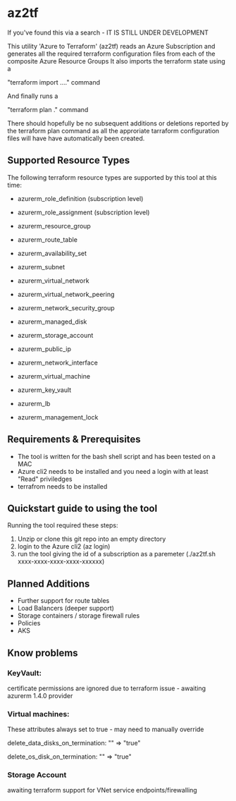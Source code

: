 # az2tf

If you've found this via a search - IT IS STILL UNDER DEVELOPMENT

This utility 'Azure to Terraform' (az2tf) 
reads an Azure Subscription and generates all the required terraform configuration files from each of the composite Azure Resource Groups
It also imports the terraform state using a

"terraform import ...." command

And finally runs a 

"terraform plan ."  command 

There should hopefully be no subsequent additions or deletions reported by the terraform plan command as all the approriate tarraform configuration files will have have automatically been created.

## Supported Resource Types

The following terraform resource types are supported by this tool at this time:

* azurerm_role_definition (subscription level)
* azurerm_role_assignment (subscription level)

* azurerm_resource_group
* azurerm_route_table
* azurerm_availability_set
* azurerm_subnet
* azurerm_virtual_network
* azurerm_virtual_network_peering
* azurerm_network_security_group
* azurerm_managed_disk
* azurerm_storage_account
* azurerm_public_ip
* azurerm_network_interface
* azurerm_virtual_machine
* azurerm_key_vault
* azurerm_lb
* azurerm_management_lock


## Requirements & Prerequisites
+ The tool is written for the bash shell script and has been tested on a MAC
+ Azure cli2 needs to be installed and you need a login with at least "Read" priviledges
+ terrafrom needs to be installed


## Quickstart guide to using the tool

Running the tool required these steps:
1. Unzip or clone this git repo into an empty directory
1. login to the Azure cli2  (az login)
1. run the tool giving the id of a subscription as a paremeter  (./az2tf.sh  xxxx-xxxx-xxxx-xxxx-xxxxxx)


## Planned Additions

+ Further support for route tables
+ Load Balancers (deeper support)
+ Storage containers / storage firewall rules
+ Policies
+ AKS

## Know problems

### KeyVault:
certificate permissions are ignored due to terraform issue - awaiting azurerm 1.4.0 provider

### Virtual machines:
These attributes always set to true - may need to manually override

delete_data_disks_on_termination:           "" => "true"

delete_os_disk_on_termination:              "" => "true"

### Storage Account

awaiting terraform support for VNet service endpoints/firewalling
